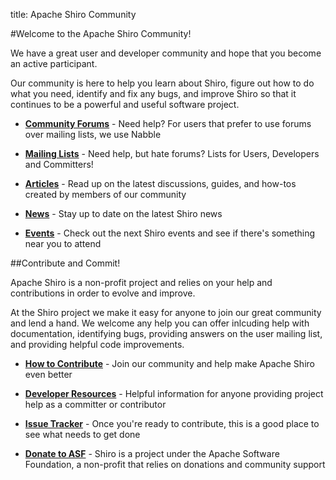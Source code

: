 title: Apache Shiro Community

#Welcome to the Apache Shiro Community!

We have a great user and developer community and hope that you become an active participant.

Our community is here to help you learn about Shiro, figure out how to do what you need, identify and fix any bugs, and improve Shiro so that it continues to be a powerful and useful software project.

*   **[Community Forums](forums.html)** - Need help? For users that prefer to use forums over mailing lists, we use Nabble

*   **[Mailing Lists](mailing-lists.html)** - Need help, but hate forums? Lists for Users, Developers and Committers!

*   **[Articles](articles.html)** - Read up on the latest discussions, guides, and how-tos created by members of our community

*   **[News](news.html)** - Stay up to date on the latest Shiro news

*   **[Events](events.html)** - Check out the next Shiro events and see if there's something near you to attend

##Contribute and Commit!

Apache Shiro is a non-profit project and relies on your help and contributions in order to evolve and improve.

At the Shiro project we make it easy for anyone to join our great community and lend a hand. We welcome any help you can offer inlcuding help with documentation, identifying bugs, providing answers on the user mailing list, and providing helpful code improvements.

*   **[How to Contribute](how-to-contribute.html)** - Join our community and help make Apache Shiro even better

*   **[Developer Resources](developer-resources.html)** - Helpful information for anyone providing project help as a committer or contributor

*   **[Issue Tracker](https://issues.apache.org/jira/issues/?jql=project%20%3D%20SHIRO%20AND%20status%20%3D%20Open%20ORDER%20BY%20priority%20DESC)** - Once you're ready to contribute, this is a good place to see what needs to get done

*   **[Donate to ASF](http://www.apache.org/foundation/sponsorship.html)** - Shiro is a project under the Apache Software Foundation, a non-profit that relies on donations and community support